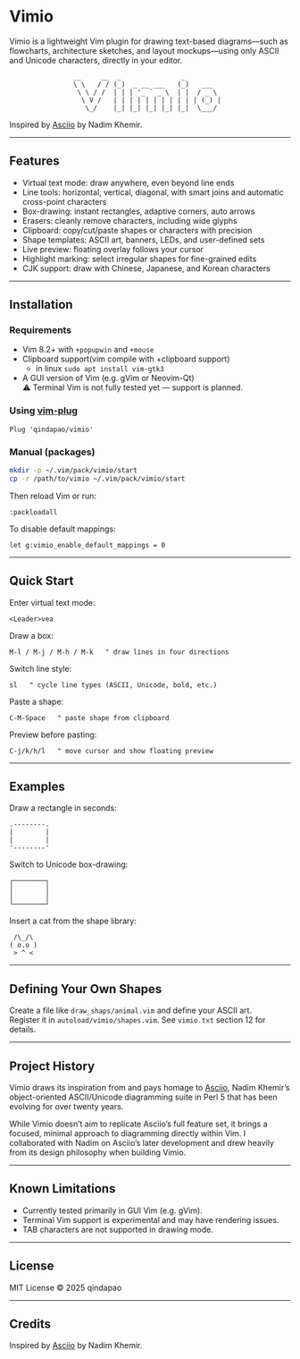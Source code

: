 # Vimio

Vimio is a lightweight Vim plugin for drawing text-based diagrams—such as flowcharts, architecture sketches, and layout mockups—using only ASCII and Unicode characters, directly in your editor.

```
                __     __  _               _ 
                \ \   / / (_)  _ __ ___   (_)   ___  
                 \ \ / /  | | | '_ ` _ \  | |  / _ \ 
                  \ V /   | | | | | | | | | | | (_) |       
                   \_/    |_| |_| |_| |_| |_|  \___/        
```

Inspired by [Asciio](https://github.com/nkh/P5-App-Asciio) by Nadim Khemir.

---

## Features

- Virtual text mode: draw anywhere, even beyond line ends  
- Line tools: horizontal, vertical, diagonal, with smart joins and automatic cross-point characters  
- Box-drawing: instant rectangles, adaptive corners, auto arrows  
- Erasers: cleanly remove characters, including wide glyphs  
- Clipboard: copy/cut/paste shapes or characters with precision  
- Shape templates: ASCII art, banners, LEDs, and user-defined sets  
- Live preview: floating overlay follows your cursor  
- Highlight marking: select irregular shapes for fine-grained edits  
- CJK support: draw with Chinese, Japanese, and Korean characters  

---

## Installation

### Requirements

- Vim 8.2+ with `+popupwin` and `+mouse`
- Clipboard support(vim compile with +clipboard support)
    - in linux `sudo apt install vim-gtk3`
- A GUI version of Vim (e.g. gVim or Neovim-Qt)  
  ⚠️ Terminal Vim is not fully tested yet — support is planned.

### Using [vim-plug](https://github.com/junegunn/vim-plug)

```vim
Plug 'qindapao/vimio'
```

### Manual (packages)

```sh
mkdir -p ~/.vim/pack/vimio/start
cp -r /path/to/vimio ~/.vim/pack/vimio/start
```

Then reload Vim or run:

```vim
:packloadall
```

To disable default mappings:

```vim
let g:vimio_enable_default_mappings = 0
```

---

## Quick Start

Enter virtual text mode:

```vim
<Leader>vea
```

Draw a box:

```vim
M-l / M-j / M-h / M-k   " draw lines in four directions
```

Switch line style:

```vim
sl   " cycle line types (ASCII, Unicode, bold, etc.)
```

Paste a shape:

```vim
C-M-Space   " paste shape from clipboard
```

Preview before pasting:

```vim
C-j/k/h/l   " move cursor and show floating preview
```

---

## Examples

Draw a rectangle in seconds:

```
.--------.
|        |
|        |
'--------'
```

Switch to Unicode box-drawing:

```
┌────────┐
│        │
│        │
└────────┘
```

Insert a cat from the shape library:

```
 /\_/\  
( o.o ) 
 > ^ <  
```

---

## Defining Your Own Shapes

Create a file like `draw_shaps/animal.vim` and define your ASCII art.  
Register it in `autoload/vimio/shapes.vim`. See `vimio.txt` section 12 for details.

---

## Project History

Vimio draws its inspiration from and pays homage to [Asciio](https://github.com/nkh/P5-App-Asciio), Nadim Khemir’s object-oriented ASCII/Unicode diagramming suite in Perl 5 that has been evolving for over twenty years.

While Vimio doesn’t aim to replicate Asciio’s full feature set, it brings a focused, minimal approach to diagramming directly within Vim. I collaborated with Nadim on Asciio’s later development and drew heavily from its design philosophy when building Vimio.

---

## Known Limitations

- Currently tested primarily in GUI Vim (e.g. gVim).  
- Terminal Vim support is experimental and may have rendering issues.  
- TAB characters are not supported in drawing mode.

---

## License

MIT License © 2025 qindapao

---

## Credits

Inspired by [Asciio](https://github.com/nkh/P5-App-Asciio) by Nadim Khemir.

